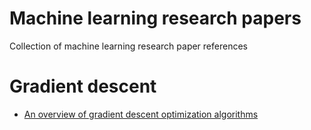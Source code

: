 # Machine learning research papers

Collection of machine learning research paper references 


# Gradient descent

* [An overview of gradient descent optimization algorithms](https://arxiv.org/abs/1609.04747)
